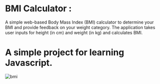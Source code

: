 # BMI Calculator :
 A simple web-based Body Mass Index (BMI) calculator to determine your BMI and provide feedback on your weight category. The application takes user inputs for height (in cm) and weight (in kg) and calculates BMI.

# A simple project for learning Javascript. 

![bmi](https://github.com/user-attachments/assets/7a09b5b5-d63c-4403-b475-eaf04015bc9b)
